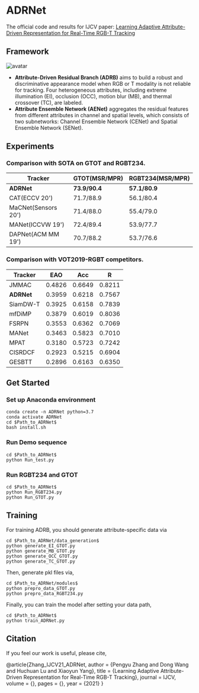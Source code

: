 # ADRNet
The official code and results for IJCV paper: [Learning Adaptive Attribute-Driven Representation for Real-Time RGB-T Tracking](https://github.com/zhang-pengyu/ADRNet/blob/main/Zhang_IJCV2021_ADRNet.pdf)

## Framework
![avatar](https://github.com/zhang-pengyu/ADRNet/blob/main/Framework.png)

- **Attribute-Driven Residual Branch (ADRB)** aims to build a robust and discriminative appearance model when RGB or T modality is not reliable for tracking. Four heterogeneous attributes, including extreme illumination (EI), occlusion (OCC), motion blur (MB), and thermal crossover (TC), are labeled.
- **Attribute Ensemble Network (AENet)** aggregates the residual features from different attributes in channel and spatial levels, which consists of two subnetworks: Channel Ensemble Network (CENet) and Spatial Ensemble Network (SENet).

## Experiments
### Comparison with SOTA on GTOT and RGBT234.
| Tracker | GTOT(MSR/MPR) | RGBT234(MSR/MPR)|
| ------ | ------ | ------ |
| **ADRNet** | **73.9/90.4** | **57.1/80.9** |
| CAT(ECCV 20') | 71.7/88.9 | 56.1/80.4 |
| MaCNet(Sensors 20') | 71.4/88.0 | 55.4/79.0 |
| MANet(ICCVW 19') | 72.4/89.4 | 53.9/77.7 |
| DAPNet(ACM MM 19') | 70.7/88.2 | 53.7/76.6 |

### Comparison with VOT2019-RGBT competitors.
| Tracker | EAO | Acc | R |
| ------ | ------ | ------ | ------ |
| JMMAC | 0.4826 | 0.6649 | 0.8211 |
| **ADRNet** | 0.3959 | 0.6218 | 0.7567 |
| SiamDW-T | 0.3925 | 0.6158 | 0.7839 | 
| mfDiMP | 0.3879 | 0.6019 | 0.8036 |
| FSRPN | 0.3553 | 0.6362 | 0.7069 |
| MANet | 0.3463 | 0.5823 | 0.7010 |
| MPAT | 0.3180 | 0.5723 | 0.7242 |
| CISRDCF | 0.2923 | 0.5215 | 0.6904 |
| GESBTT | 0.2896 | 0.6163 | 0.6350 |

## Get Started
### Set up Anaconda environment
```
conda create -n ADRNet python=3.7
conda activate ADRNet
cd $Path_to_ADRNet$
bash install.sh
```
### Run Demo sequence
```
cd $Path_to_ADRNet$
python Run_test.py
```
### Run RGBT234 and GTOT
```
cd $Path_to_ADRNet$
python Run_RGBT234.py
python Run_GTOT.py
```
## Training
For training ADRB, you should generate attribute-specific data via
```
cd $Path_to_ADRNet/data_generation$
python generate_EI_GTOT.py
python generate_MB_GTOT.py
python generate_OCC_GTOT.py
python generate_TC_GTOT.py
```
Then, generate pkl files via, 
```
cd $Path_to_ADRNet/modules$
python prepro_data_GTOT.py
python prepro_data_RGBT234.py
```
Finally, you can train the model after setting your data path,
```
cd $Path_to_ADRNet$
python train_ADRNet.py
```
## Citation
If you feel our work is useful, please cite, 

@article{Zhang_IJCV21_ADRNet,
	author = {Pengyu Zhang and Dong Wang and Huchuan Lu and Xiaoyun Yang},
	title = {Learning Adaptive Attribute-Driven Representation for Real-Time RGB-T Tracking},
	journal = IJCV,
	volume = {},
	pages = {},
	year = {2021}
}
